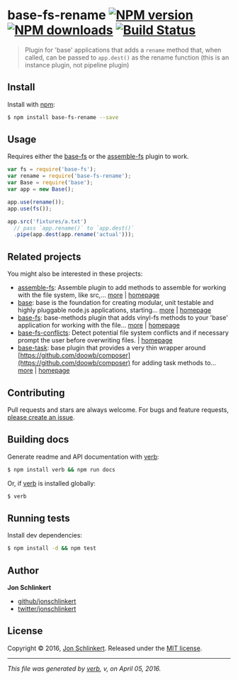 # base-fs-rename [![NPM version](https://img.shields.io/npm/v/base-fs-rename.svg?style=flat)](https://www.npmjs.com/package/base-fs-rename) [![NPM downloads](https://img.shields.io/npm/dm/base-fs-rename.svg?style=flat)](https://npmjs.org/package/base-fs-rename) [![Build Status](https://img.shields.io/travis/node-base/base-fs-rename.svg?style=flat)](https://travis-ci.org/node-base/base-fs-rename)

> Plugin for 'base' applications that adds a `rename` method that, when called, can be passed to `app.dest()` as the rename function (this is an instance plugin, not pipeline plugin)

## Install

Install with [npm](https://www.npmjs.com/):

```sh
$ npm install base-fs-rename --save
```

## Usage

Requires either the [base-fs](https://github.com/node-base/base-fs) or the [assemble-fs](https://github.com/assemble/assemble-fs) plugin to work.

```js
var fs = require('base-fs');
var rename = require('base-fs-rename');
var Base = require('base');
var app = new Base();

app.use(rename());
app.use(fs());

app.src('fixtures/a.txt')
  // pass `app.rename()` to `app.dest()`
  .pipe(app.dest(app.rename('actual')));
```

## Related projects

You might also be interested in these projects:

* [assemble-fs](https://www.npmjs.com/package/assemble-fs): Assemble plugin to add methods to assemble for working with the file system, like src,… [more](https://www.npmjs.com/package/assemble-fs) | [homepage](https://github.com/assemble/assemble-fs)
* [base](https://www.npmjs.com/package/base): base is the foundation for creating modular, unit testable and highly pluggable node.js applications, starting… [more](https://www.npmjs.com/package/base) | [homepage](https://github.com/node-base/base)
* [base-fs](https://www.npmjs.com/package/base-fs): base-methods plugin that adds vinyl-fs methods to your 'base' application for working with the file… [more](https://www.npmjs.com/package/base-fs) | [homepage](https://github.com/node-base/base-fs)
* [base-fs-conflicts](https://www.npmjs.com/package/base-fs-conflicts): Detect potential file system conflicts and if necessary prompt the user before overwriting files. | [homepage](https://github.com/node-base/base-fs-conflicts)
* [base-task](https://www.npmjs.com/package/base-task): base plugin that provides a very thin wrapper around [https://github.com/doowb/composer](https://github.com/doowb/composer) for adding task methods to… [more](https://www.npmjs.com/package/base-task) | [homepage](https://github.com/node-base/base-task)

## Contributing

Pull requests and stars are always welcome. For bugs and feature requests, [please create an issue](https://github.com/jonschlinkert/base-fs-rename/issues/new).

## Building docs

Generate readme and API documentation with [verb](https://github.com/verbose/verb):

```sh
$ npm install verb && npm run docs
```

Or, if [verb](https://github.com/verbose/verb) is installed globally:

```sh
$ verb
```

## Running tests

Install dev dependencies:

```sh
$ npm install -d && npm test
```

## Author

**Jon Schlinkert**

* [github/jonschlinkert](https://github.com/jonschlinkert)
* [twitter/jonschlinkert](http://twitter.com/jonschlinkert)

## License

Copyright © 2016, [Jon Schlinkert](https://github.com/jonschlinkert).
Released under the [MIT license](https://github.com/node-base/base-fs-rename/blob/master/LICENSE).

***

_This file was generated by [verb](https://github.com/verbose/verb), v, on April 05, 2016._